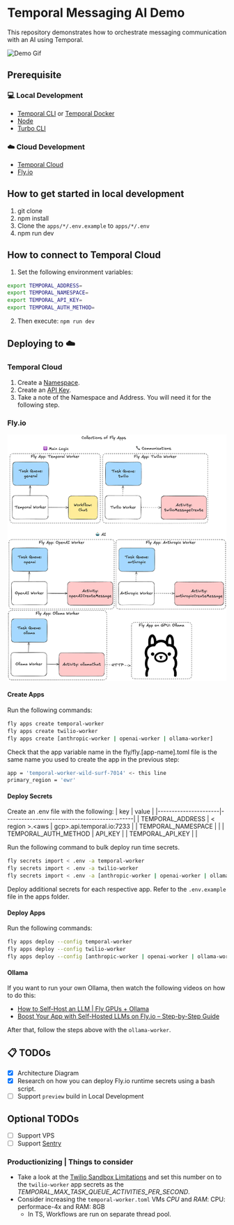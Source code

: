 # Temporal Messaging AI Demo

This repository demonstrates how to orchestrate messaging communication with an AI using Temporal.

![Demo Gif](./assets/Temporal-Messaging-AI-Demo.gif)

## Prerequisite

### 💻 Local Development

- [Temporal CLI](https://docs.temporal.io/cli) or [Temporal Docker](https://github.com/temporalio/docker-compose)
- [Node](https://nodejs.org/en)
- [Turbo CLI](https://turbo.build/repo/docs/getting-started/installation#installing-turbo)

### ☁️ Cloud Development

- [Temporal Cloud](https://temporal.io/get-cloud)
- [Fly.io](https://fly.io/)

## How to get started in local development

1. git clone
1. npm install
1. Clone the `apps/*/.env.example` to `apps/*/.env`
1. npm run dev

## How to connect to Temporal Cloud

1. Set the following environment variables:
```sh
export TEMPORAL_ADDRESS=
export TEMPORAL_NAMESPACE=
export TEMPORAL_API_KEY=
export TEMPORAL_AUTH_METHOD=
```

2. Then execute: `npm run dev`

## Deploying to ☁️

### Temporal Cloud

1. Create a [Namespace](https://docs.temporal.io/namespaces).
1. Create an [API Key](https://docs.temporal.io/cloud/api-keys).
1. Take a note of the Namespace and Address. You will need it for the following step.

### Fly.io

![Architecture Diagram](./assets/Architecture-Diagram.png)

#### Create Apps

Run the following commands:
```sh
fly apps create temporal-worker
fly apps create twilio-worker
fly apps create [anthropic-worker | openai-worker | ollama-worker]
```

Check that the app variable name in the fly/fly.[app-name].toml file is the same name you used to create the app in the previous step:
```sh
app = 'temporal-worker-wild-surf-7014' <- this line
primary_region = 'ewr'
```

#### Deploy Secrets

Create an .env file with the following:
| key                  | value                                        |
|----------------------|----------------------------------------------|
| TEMPORAL_ADDRESS     | < region >.<aws \| gcp>.api.temporal.io:7233 |
| TEMPORAL_NAMESPACE   | <your namespace>                             |
| TEMPORAL_AUTH_METHOD | API_KEY                                      |
| TEMPORAL_API_KEY     | <your api key>                               |

Run the following command to bulk deploy run time secrets.
```sh
fly secrets import < .env -a temporal-worker
fly secrets import < .env -a twilio-worker
fly secrets import < .env -a [anthropic-worker | openai-worker | ollama-worker]
```

Deploy additional secrets for each respective app. Refer to the `.env.example` file in the apps folder.

#### Deploy Apps

Run the following commands:
```sh
fly apps deploy --config temporal-worker
fly apps deploy --config twilio-worker
fly apps deploy --config [anthropic-worker | openai-worker | ollama-worker]
```

#### Ollama

If you want to run your own Ollama, then watch the following videos on how to do this: 
- [How to Self-Host an LLM | Fly GPUs + Ollama](https://youtu.be/T1yVMs7P-Ng?si=w06-NQEO7qwvAcm8)
- [Boost Your App with Self-Hosted LLMs on Fly.io – Step-by-Step Guide](https://youtu.be/qGucJNu4CD4?si=3MhXNViUZ2EFDOwy)

After that, follow the steps above with the `ollama-worker`.

## 📋 TODOs

- [X] Architecture Diagram
- [X] Research on how you can deploy Fly.io runtime secrets using a bash script. 
- [ ] Support `preview` build in Local Development

## Optional TODOs
- [ ] Support VPS
- [ ] Support [Sentry](https://sentry.io/)

### Productionizing | Things to consider

* Take a look at the [Twilio Sandbox Limitations](https://www.twilio.com/docs/whatsapp/sandbox#twilio-sandbox-limitations) and set this number on to the `twilio-worker` app secrets as the *TEMPORAL_MAX_TASK_QUEUE_ACTIVITIES_PER_SECOND*.
* Consider increasing the `temporal-worker.toml` VMs *CPU* and *RAM*: CPU: performace-4x and RAM: 8GB
    * In TS, Workflows are run on separate thread pool.